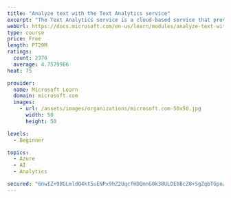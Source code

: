 ```yaml
---
title: "Analyze text with the Text Analytics service"
excerpt: "The Text Analytics service is a cloud-based service that provides advanced natural language processing over raw text for sentiment analysis, key phrase extraction, named entity recognition, and language detection."
webUrl: https://docs.microsoft.com/en-us/learn/modules/analyze-text-with-text-analytics-service/
type: course
price: Free
length: PT29M
ratings:
  count: 2376
  average: 4.7579966
heat: 75

provider:
  name: Microsoft Learn
  domain: microsoft.com
  images:
    - url: /assets/images/organizations/microsoft.com-50x50.jpg
      width: 50
      height: 50

levels:
  - Beginner

topics:
  - Azure
  - AI
  - Analytics

secured: "6nwIZ+9BGLmldQ4kt5uENPx9hZ2UqcfHDQmnG0k38ULDEbBcZ8+SgZqbTGpo/C1tDXk9f2tOGn2bgLLt+0tsOxrLH7GPZVjAIbBQ8ePgMsMsYrFCrnN/IFo25dNAcg0aKNBGA+zUdZuEIYXCN8F9wlaXB3DwNFsCFNsCw+Wc+8zUbC0tRu8nhm3lEWrM/7ilCrlMZYeGgWzFQ0n9+zA1I7LwSrCoBv1QRKs+fjJjcis1DEvdj4bFCMp1oxKdJhvwn0RqtGOA/+5UXAU3k+lJJ3w0fM7eiy2D8iACGv5BPVSdcCTBaM/XbjJkQQUU8NnVQRvmK1LGAfb2rSCeF0O8NFmryZd2HkcsJ2zhr10TDumb4j4iaNgyzsj88j+o/tTtMe07FyPK8B/7Qgu9V9L9nRZI1sHp/J+OuqZSaKoS5XU=;IeETIGhPAJEOkUlMgI9elg=="
---
```


